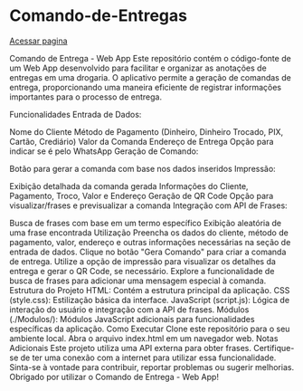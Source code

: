 # Comando-de-Entregas

[Acessar pagina](https://igorxrs.github.io/Comando-de-Entregas)

 Comando de Entrega - Web App
Este repositório contém o código-fonte de um Web App desenvolvido para facilitar e organizar as anotações de entregas em uma drogaria. O aplicativo permite a geração de comandas de entrega, proporcionando uma maneira eficiente de registrar informações importantes para o processo de entrega.

Funcionalidades
Entrada de Dados:

Nome do Cliente
Método de Pagamento (Dinheiro, Dinheiro Trocado, PIX, Cartão, Crediário)
Valor da Comanda
Endereço de Entrega
Opção para indicar se é pelo WhatsApp
Geração de Comando:

Botão para gerar a comanda com base nos dados inseridos
Impressão:

Exibição detalhada da comanda gerada
Informações do Cliente, Pagamento, Troco, Valor e Endereço
Geração de QR Code
Opção para visualizar/frases e previsualizar a comanda
Integração com API de Frases:

Busca de frases com base em um termo específico
Exibição aleatória de uma frase encontrada
Utilização
Preencha os dados do cliente, método de pagamento, valor, endereço e outras informações necessárias na seção de entrada de dados.
Clique no botão "Gera Comando" para criar a comanda de entrega.
Utilize a opção de impressão para visualizar os detalhes da entrega e gerar o QR Code, se necessário.
Explore a funcionalidade de busca de frases para adicionar uma mensagem especial à comanda.
Estrutura do Projeto
HTML: Contém a estrutura principal da aplicação.
CSS (style.css): Estilização básica da interface.
JavaScript (script.js): Lógica de interação do usuário e integração com a API de frases.
Módulos (./Modulos/): Módulos JavaScript adicionais para funcionalidades específicas da aplicação.
Como Executar
Clone este repositório para o seu ambiente local.
Abra o arquivo index.html em um navegador web.
Notas Adicionais
Este projeto utiliza uma API externa para obter frases. Certifique-se de ter uma conexão com a internet para utilizar essa funcionalidade.
Sinta-se à vontade para contribuir, reportar problemas ou sugerir melhorias. Obrigado por utilizar o Comando de Entrega - Web App!

